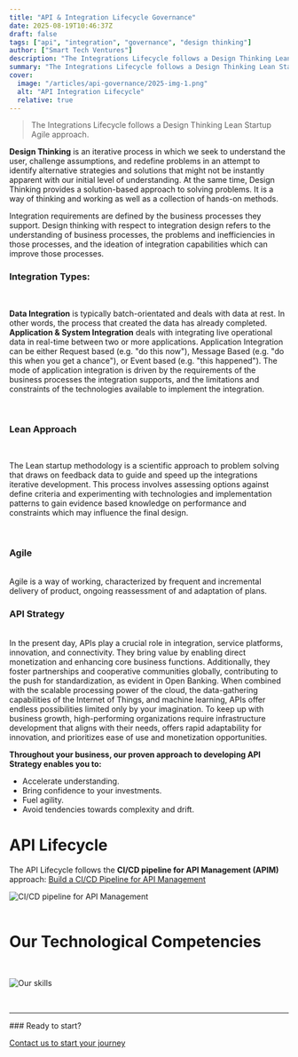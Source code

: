 ```yaml
---
title: "API & Integration Lifecycle Governance"
date: 2025-08-19T10:46:37Z
draft: false
tags: ["api", "integration", "governance", "design thinking"]
author: ["Smart Tech Ventures"]
description: "The Integrations Lifecycle follows a Design Thinking Lean Startup Agile approach."
summary: "The Integrations Lifecycle follows a Design Thinking Lean Startup Agile approach."
cover:
  image: "/articles/api-governance/2025-img-1.png"
  alt: "API Integration Lifecycle"
  relative: true
---
```


> The Integrations Lifecycle follows a Design Thinking Lean Startup Agile approach.

<!--more-->

**Design Thinking** is an iterative process in which we seek to understand the user, challenge assumptions, and redefine problems in an attempt to identify alternative strategies and solutions that might not be instantly apparent with our initial level of understanding. At the same time, Design Thinking provides a solution-based approach to solving problems. It is a way of thinking and working as well as a collection of hands-on methods.

Integration requirements are defined by the business processes they support. Design thinking with respect to integration design refers to the understanding of business processes, the problems and inefficiencies in those processes, and the ideation of integration capabilities which can improve those processes.
<br />

### Integration Types:

<br />

**Data Integration** is typically batch-orientated and deals with data at rest. In other words, the process that created the data has already completed.
<br />
**Application & System Integration** deals with integrating live operational data in real-time between two or more applications. Application Integration can be either Request based (e.g. "do this now"), Message Based (e.g. "do this when you get a chance"), or Event based (e.g. "this happened"). The mode of application integration is driven by the requirements of the business processes the integration supports, and the limitations and constraints of the technologies available to implement the integration.

<br />

### Lean Approach

<br />

The Lean startup methodology is a scientific approach to problem solving that draws on feedback data to guide and speed up the integrations iterative development. This process involves assessing options against define criteria and experimenting with technologies and implementation patterns to gain evidence based knowledge on performance and constraints which may influence the final design.

<br />

### Agile

<br />
Agile is a way of working, characterized by frequent and incremental delivery of product, ongoing reassessment of and adaptation of plans.
<br />

### API Strategy

<br />
In the present day, APIs play a crucial role in integration, service platforms, innovation, and connectivity. They bring value by enabling direct monetization and enhancing core business functions. Additionally, they foster partnerships and cooperative communities globally, contributing to the push for standardization, as evident in Open Banking. When combined with the scalable processing power of the cloud, the data-gathering capabilities of the Internet of Things, and machine learning, APIs offer endless possibilities limited only by your imagination. To keep up with business growth, high-performing organizations require infrastructure development that aligns with their needs, offers rapid adaptability for innovation, and prioritizes ease of use and monetization opportunities.

<br />

**Throughout your business, our proven approach to developing API Strategy enables you to:**
<br />

- Accelerate understanding.
- Bring confidence to your investments.
- Fuel agility.
- Avoid tendencies towards complexity and drift.

# API Lifecycle

The API Lifecycle follows the **CI/CD pipeline for API Management (APIM)** approach:
[Build a CI/CD Pipeline for API Management](https://azure.microsoft.com/en-au/blog/build-a-ci-cd-pipeline-for-api-management/)

<img alt="CI/CD pipeline for API Management" src="https://github.com/user-attachments/assets/0306c750-7996-4e51-b668-a06ec98cf429" />

<br/>
<br/>

# Our Technological Competencies

<br />

![Our skills](https://github.com/Axurcio/axurcio.github.io/assets/662868/03944ecd-1619-4ea9-b4ac-c023020d9b77)

<br />
<hr />
### Ready to start?

[Contact us to start your journey](/contact)
